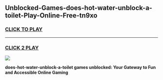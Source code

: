 
## Unblocked-Games-does-hot-water-unblock-a-toilet-Play-Online-Free-tn9xo
<h3>
<a href="https://premium76.site?title=does-hot-water-unblock-a-toilet&ref=26A">CLICK TO PLAY</a></h3>
<hr>

<h3>
<a href="https://premium76.site?title=does-hot-water-unblock-a-toilet&ref=26A">CLICK 2 PLAY</a>
  
</h3>

<a href="https://premium76.site?title=does-hot-water-unblock-a-toilet&ref=26A"><img src="https://clearcache.store/games.png"></a>


**does-hot-water-unblock-a-toilet games unblocked: Your Gateway to Fun and Accessible Online Gaming**
